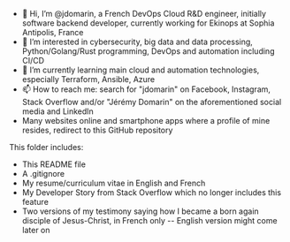 - 👋 Hi, I’m @jdomarin, a French DevOps Cloud R&D engineer, initially software backend developer, currently working for Ekinops at Sophia Antipolis, France
- 👀 I’m interested in cybersecurity, big data and data processing, Python/Golang/Rust programming, DevOps and automation including CI/CD
- 🌱 I’m currently learning main cloud and automation technologies, especially Terraform, Ansible, Azure
- 📫 How to reach me: search for "jdomarin" on Facebook, Instagram, Stack Overflow and/or "Jérémy Domarin" on the aforementioned social media and LinkedIn
- Many websites online and smartphone apps where a profile of mine resides, redirect to this GitHub repository

This folder includes:
- This README file
- A .gitignore
- My resume/curriculum vitae in English and French
- My Developer Story from Stack Overflow which no longer includes this feature
- Two versions of my testimony saying how I became a born again disciple of Jesus-Christ, in French only -- English version might come later on

<!---
jdomarin/jdomarin is a ✨ special ✨ repository because its `README.md` (this file) appears on your GitHub profile.
You can click the Preview link to take a look at your changes.
--->
